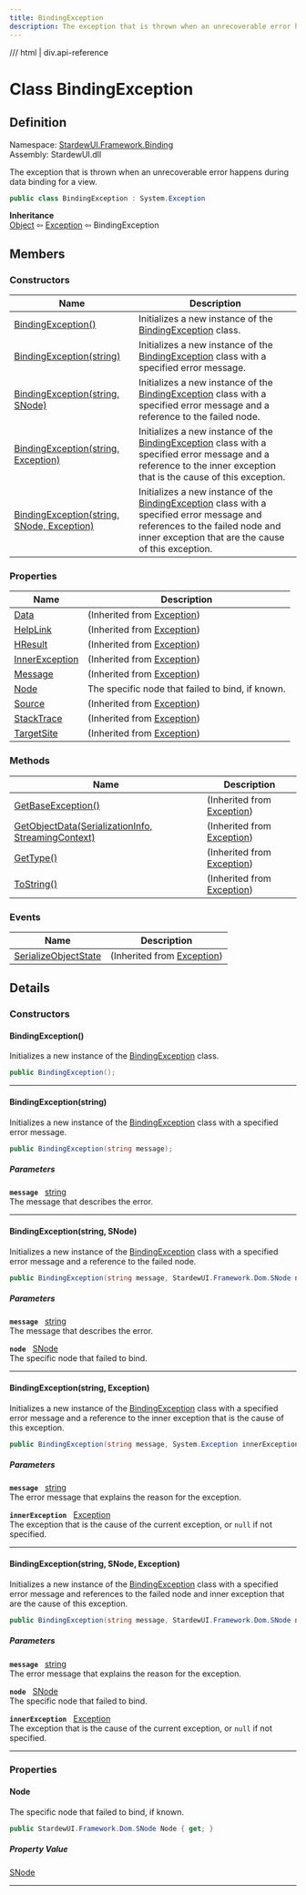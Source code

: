```yaml
---
title: BindingException
description: The exception that is thrown when an unrecoverable error happens during data binding for a view.
---
```


<link rel="stylesheet" href="/StardewUI/stylesheets/reference.css" />

/// html | div.api-reference

# Class BindingException

## Definition

<div class="api-definition" markdown>

Namespace: [StardewUI.Framework.Binding](index.md)  
Assembly: StardewUI.dll  

</div>

The exception that is thrown when an unrecoverable error happens during data binding for a view.

```cs
public class BindingException : System.Exception
```

**Inheritance**  
[Object](https://learn.microsoft.com/en-us/dotnet/api/system.object) ⇦ [Exception](https://learn.microsoft.com/en-us/dotnet/api/system.exception) ⇦ BindingException

## Members

### Constructors

 | Name | Description |
| --- | --- |
| [BindingException()](#bindingexception) | Initializes a new instance of the [BindingException](bindingexception.md) class. | 
| [BindingException(string)](#bindingexceptionstring) | Initializes a new instance of the [BindingException](bindingexception.md) class with a specified error message. | 
| [BindingException(string, SNode)](#bindingexceptionstring-snode) | Initializes a new instance of the [BindingException](bindingexception.md) class with a specified error message and a reference to the failed node. | 
| [BindingException(string, Exception)](#bindingexceptionstring-exception) | Initializes a new instance of the [BindingException](bindingexception.md) class with a specified error message and a reference to the inner exception that is the cause of this exception. | 
| [BindingException(string, SNode, Exception)](#bindingexceptionstring-snode-exception) | Initializes a new instance of the [BindingException](bindingexception.md) class with a specified error message and references to the failed node and inner exception that are the cause of this exception. | 

### Properties

 | Name | Description |
| --- | --- |
| [Data](https://learn.microsoft.com/en-us/dotnet/api/system.exception.data) | <span class="muted" markdown>(Inherited from [Exception](https://learn.microsoft.com/en-us/dotnet/api/system.exception))</span> | 
| [HelpLink](https://learn.microsoft.com/en-us/dotnet/api/system.exception.helplink) | <span class="muted" markdown>(Inherited from [Exception](https://learn.microsoft.com/en-us/dotnet/api/system.exception))</span> | 
| [HResult](https://learn.microsoft.com/en-us/dotnet/api/system.exception.hresult) | <span class="muted" markdown>(Inherited from [Exception](https://learn.microsoft.com/en-us/dotnet/api/system.exception))</span> | 
| [InnerException](https://learn.microsoft.com/en-us/dotnet/api/system.exception.innerexception) | <span class="muted" markdown>(Inherited from [Exception](https://learn.microsoft.com/en-us/dotnet/api/system.exception))</span> | 
| [Message](https://learn.microsoft.com/en-us/dotnet/api/system.exception.message) | <span class="muted" markdown>(Inherited from [Exception](https://learn.microsoft.com/en-us/dotnet/api/system.exception))</span> | 
| [Node](#node) | The specific node that failed to bind, if known. | 
| [Source](https://learn.microsoft.com/en-us/dotnet/api/system.exception.source) | <span class="muted" markdown>(Inherited from [Exception](https://learn.microsoft.com/en-us/dotnet/api/system.exception))</span> | 
| [StackTrace](https://learn.microsoft.com/en-us/dotnet/api/system.exception.stacktrace) | <span class="muted" markdown>(Inherited from [Exception](https://learn.microsoft.com/en-us/dotnet/api/system.exception))</span> | 
| [TargetSite](https://learn.microsoft.com/en-us/dotnet/api/system.exception.targetsite) | <span class="muted" markdown>(Inherited from [Exception](https://learn.microsoft.com/en-us/dotnet/api/system.exception))</span> | 

### Methods

 | Name | Description |
| --- | --- |
| [GetBaseException()](https://learn.microsoft.com/en-us/dotnet/api/system.exception.getbaseexception) | <span class="muted" markdown>(Inherited from [Exception](https://learn.microsoft.com/en-us/dotnet/api/system.exception))</span> | 
| [GetObjectData(SerializationInfo, StreamingContext)](https://learn.microsoft.com/en-us/dotnet/api/system.exception.getobjectdata) | <span class="muted" markdown>(Inherited from [Exception](https://learn.microsoft.com/en-us/dotnet/api/system.exception))</span> | 
| [GetType()](https://learn.microsoft.com/en-us/dotnet/api/system.exception.gettype) | <span class="muted" markdown>(Inherited from [Exception](https://learn.microsoft.com/en-us/dotnet/api/system.exception))</span> | 
| [ToString()](https://learn.microsoft.com/en-us/dotnet/api/system.exception.tostring) | <span class="muted" markdown>(Inherited from [Exception](https://learn.microsoft.com/en-us/dotnet/api/system.exception))</span> | 

### Events

 | Name | Description |
| --- | --- |
| [SerializeObjectState](https://learn.microsoft.com/en-us/dotnet/api/system.exception.serializeobjectstate) | <span class="muted" markdown>(Inherited from [Exception](https://learn.microsoft.com/en-us/dotnet/api/system.exception))</span> | 

## Details

### Constructors

#### BindingException()

Initializes a new instance of the [BindingException](bindingexception.md) class.

```cs
public BindingException();
```

-----

#### BindingException(string)

Initializes a new instance of the [BindingException](bindingexception.md) class with a specified error message.

```cs
public BindingException(string message);
```

##### Parameters

**`message`** &nbsp; [string](https://learn.microsoft.com/en-us/dotnet/api/system.string)  
The message that describes the error.

-----

#### BindingException(string, SNode)

Initializes a new instance of the [BindingException](bindingexception.md) class with a specified error message and a reference to the failed node.

```cs
public BindingException(string message, StardewUI.Framework.Dom.SNode node);
```

##### Parameters

**`message`** &nbsp; [string](https://learn.microsoft.com/en-us/dotnet/api/system.string)  
The message that describes the error.

**`node`** &nbsp; [SNode](../dom/snode.md)  
The specific node that failed to bind.

-----

#### BindingException(string, Exception)

Initializes a new instance of the [BindingException](bindingexception.md) class with a specified error message and a reference to the inner exception that is the cause of this exception.

```cs
public BindingException(string message, System.Exception innerException);
```

##### Parameters

**`message`** &nbsp; [string](https://learn.microsoft.com/en-us/dotnet/api/system.string)  
The error message that explains the reason for the exception.

**`innerException`** &nbsp; [Exception](https://learn.microsoft.com/en-us/dotnet/api/system.exception)  
The exception that is the cause of the current exception, or `null` if not specified.

-----

#### BindingException(string, SNode, Exception)

Initializes a new instance of the [BindingException](bindingexception.md) class with a specified error message and references to the failed node and inner exception that are the cause of this exception.

```cs
public BindingException(string message, StardewUI.Framework.Dom.SNode node, System.Exception innerException);
```

##### Parameters

**`message`** &nbsp; [string](https://learn.microsoft.com/en-us/dotnet/api/system.string)  
The error message that explains the reason for the exception.

**`node`** &nbsp; [SNode](../dom/snode.md)  
The specific node that failed to bind.

**`innerException`** &nbsp; [Exception](https://learn.microsoft.com/en-us/dotnet/api/system.exception)  
The exception that is the cause of the current exception, or `null` if not specified.

-----

### Properties

#### Node

The specific node that failed to bind, if known.

```cs
public StardewUI.Framework.Dom.SNode Node { get; }
```

##### Property Value

[SNode](../dom/snode.md)

-----


